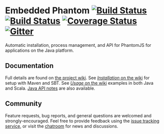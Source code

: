 # Embedded Phantom [![Build Status](https://travis-ci.org/michaelahlers/embedded-phantom.svg?branch=v0.9)](https://travis-ci.org/michaelahlers/embedded-phantom) [![Build Status](https://ci.appveyor.com/api/projects/status/xjlwjvlwscsg8vms/branch/v1.0?svg=true)](https://ci.appveyor.com/project/michaelahlers/embedded-phantom/branch/v0.9) [![Coverage Status](https://coveralls.io/repos/github/michaelahlers/embedded-phantom/badge.svg)](https://coveralls.io/github/michaelahlers/embedded-phantom) [![Gitter](https://badges.gitter.im/michaelahlers/embedded-phantom.svg)](https://gitter.im/michaelahlers/embedded-phantom?utm_source=badge&utm_medium=badge&utm_campaign=pr-badge)

Automatic installation, process management, and API for PhantomJS for applications on the Java platform.

## Documentation

Full details are found on [the project wiki](https://github.com/michaelahlers/embedded-phantom/wiki). See [_Installation_ on the wiki](https://github.com/michaelahlers/embedded-phantom/wiki#installation) for setup with Maven and SBT. See [_Usage_ on the wiki](https://github.com/michaelahlers/embedded-phantom/wiki#usage) examples in both Java and Scala. [Java API notes](https://michaelahlers.github.io/embedded-phantom/API/) are also available.

## Community

Feature requests, bug reports, and general questions are welcomed and strongly-encouraged. Feel free to provide feedback using the [issue tracking service](https://github.com/michaelahlers/embedded-phantom/issues), or visit the [chatroom](https://gitter.im/michaelahlers/embedded-phantom) for news and discussions.
